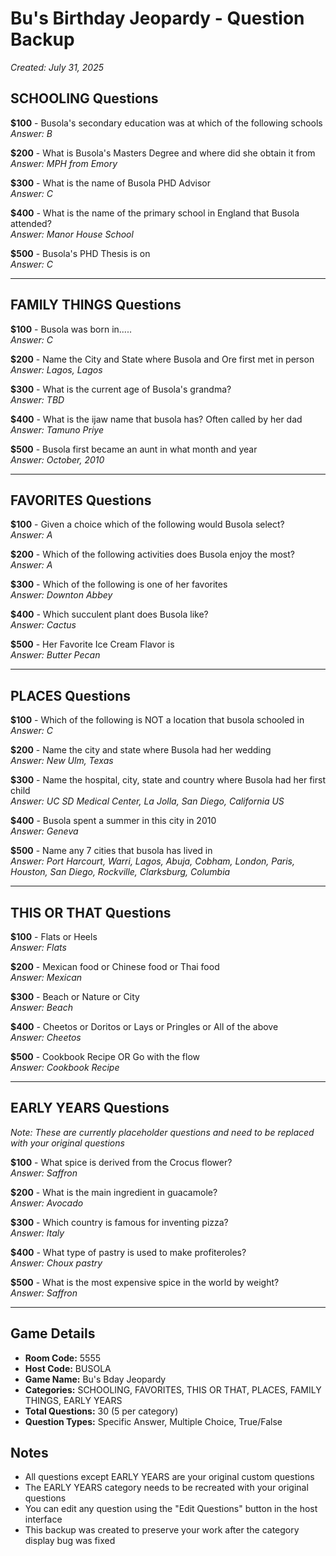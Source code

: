 # Bu's Birthday Jeopardy - Question Backup
*Created: July 31, 2025*

## SCHOOLING Questions

**$100** - Busola's secondary education was at which of the following schools  
*Answer: B*

**$200** - What is Busola's Masters Degree and where did she obtain it from  
*Answer: MPH from Emory*

**$300** - What is the name of Busola PHD Advisor  
*Answer: C*

**$400** - What is the name of the primary school in England that Busola attended?  
*Answer: Manor House School*

**$500** - Busola's PHD Thesis is on  
*Answer: C*

---

## FAMILY THINGS Questions

**$100** - Busola was born in.....  
*Answer: C*

**$200** - Name the City and State where Busola and Ore first met in person  
*Answer: Lagos, Lagos*

**$300** - What is the current age of Busola's grandma?  
*Answer: TBD*

**$400** - What is the ijaw name that busola has? Often called by her dad  
*Answer: Tamuno Priye*

**$500** - Busola first became an aunt in what month and year  
*Answer: October, 2010*

---

## FAVORITES Questions

**$100** - Given a choice which of the following would Busola select?  
*Answer: A*

**$200** - Which of the following activities does Busola enjoy the most?  
*Answer: A*

**$300** - Which of the following is one of her favorites  
*Answer: Downton Abbey*

**$400** - Which succulent plant does Busola like?  
*Answer: Cactus*

**$500** - Her Favorite Ice Cream Flavor is  
*Answer: Butter Pecan*

---

## PLACES Questions

**$100** - Which of the following is NOT a location that busola schooled in  
*Answer: C*

**$200** - Name the city and state where Busola had her wedding  
*Answer: New Ulm, Texas*

**$300** - Name the hospital, city, state and country where Busola had her first child  
*Answer: UC SD Medical Center, La Jolla, San Diego, California US*

**$400** - Busola spent a summer in this city in 2010  
*Answer: Geneva*

**$500** - Name any 7 cities that busola has lived in  
*Answer: Port Harcourt, Warri, Lagos, Abuja, Cobham, London, Paris, Houston, San Diego, Rockville, Clarksburg, Columbia*

---

## THIS OR THAT Questions

**$100** - Flats or Heels  
*Answer: Flats*

**$200** - Mexican food or Chinese food or Thai food  
*Answer: Mexican*

**$300** - Beach or Nature or City  
*Answer: Beach*

**$400** - Cheetos or Doritos or Lays or Pringles or All of the above  
*Answer: Cheetos*

**$500** - Cookbook Recipe OR Go with the flow  
*Answer: Cookbook Recipe*

---

## EARLY YEARS Questions
*Note: These are currently placeholder questions and need to be replaced with your original questions*

**$100** - What spice is derived from the Crocus flower?  
*Answer: Saffron*

**$200** - What is the main ingredient in guacamole?  
*Answer: Avocado*

**$300** - Which country is famous for inventing pizza?  
*Answer: Italy*

**$400** - What type of pastry is used to make profiteroles?  
*Answer: Choux pastry*

**$500** - What is the most expensive spice in the world by weight?  
*Answer: Saffron*

---

## Game Details
- **Room Code:** 5555
- **Host Code:** BUSOLA
- **Game Name:** Bu's Bday Jeopardy
- **Categories:** SCHOOLING, FAVORITES, THIS OR THAT, PLACES, FAMILY THINGS, EARLY YEARS
- **Total Questions:** 30 (5 per category)
- **Question Types:** Specific Answer, Multiple Choice, True/False

## Notes
- All questions except EARLY YEARS are your original custom questions
- The EARLY YEARS category needs to be recreated with your original questions
- You can edit any question using the "Edit Questions" button in the host interface
- This backup was created to preserve your work after the category display bug was fixed